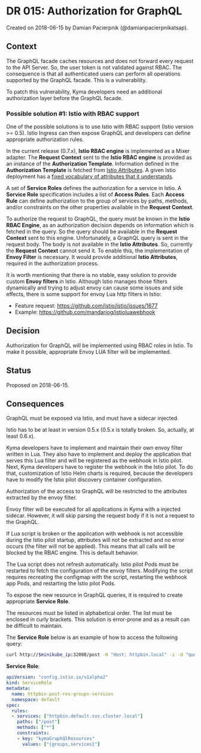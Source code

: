 # DR 015: Authorization for GraphQL

Created on 2018-06-15 by Damian Pacierpnik (@damianpacierpnikatsap).

## Context

The GraphQL facade caches resources and does not forward every request to the API Server. So, the user token is not validated against RBAC.
The consequence is that all authenticated users can perform all operations supported by the GraphQL facade.
This is a vulnerability.

To patch this vulnerability, Kyma developers need an additional authorization layer before the GraphQL facade.

### Possible solution #1: Istio with RBAC support

One of the possible solutions is to use Istio with RBAC support (Istio version >= 0.5).
Istio Ingress can then expose GraphQL and developers can define appropriate authorization rules.

In the current release (0.7.x), **Istio RBAC engine** is implemented as a Mixer adapter.
The **Request Context** sent to the **Istio RBAC engine** is provided as an instance of the **Authorization Template**.
Information defined in the **Authorization Template** is fetched from [Istio Attributes](https://istio.io/docs/concepts/policy-and-control/attributes.html).
A given Istio deployment has a [fixed vocabulary of attributes that it understands](https://istio.io/docs/reference/config/mixer/attribute-vocabulary.html).

A set of **Service Roles** defines the authorization for a service in Istio.
A **Service Role** specification includes a list of **Access Rules**.
Each **Access Rule** can define authorization to the group of services by paths, methods, and/or constraints
on the other properties available in the **Request Context**.

To authorize the request to GraphQL, the query must be known in the **Istio RBAC Engine**, as an authorization decision depends on
information which is fetched in the query. So the query should be available in the **Request Context** sent to this engine.
Unfortunately, a GraphQL query is sent in the request body. The body is not available in the **Istio Attributes**.
So, currently the **Request Context** cannot send it. To enable this, the implementation of **Envoy Filter** is necessary.
It would provide additional **Istio Attributes**, required in the authorization process.

It is worth mentioning that there is no stable, easy solution to provide custom **Envoy filters** in Istio.
Although Istio manages those filters dynamically and trying to adjust envoy can cause some issues and side effects,
there is some support for envoy Lua http filters in Istio:
- Feature request: https://github.com/istio/istio/issues/1677
- Example: https://github.com/mandarjog/istioluawebhook

## Decision

Authorization for GraphQL will be implemented using RBAC roles in Istio. To make it possible, appropriate Envoy LUA filter
will be implemented.

## Status

Proposed on 2018-06-15.

## Consequences

GraphQL must be exposed via Istio, and must have a sidecar injected.

Istio has to be at least in version 0.5.x (0.5.x is totally broken. So, actually, at least 0.6.x).

Kyma developers have to implement and maintain their own envoy filter written in Lua.
They also have to implement and deploy the application that serves this Lua filter and will be registered as the webhook in Istio pilot.
Next, Kyma developers have to register the webhook in the Istio pilot. To do that, customization of Istio Helm charts is required,
because the developers have to modify the Istio pilot discovery container configuration.

Authorization of the access to GraphQL will be restricted to the attributes extracted by the envoy filter.

Envoy filter will be executed for all applications in Kyma with a injected sidecar. However, it will skip parsing the request
body if it is not a request to the GraphQL.

If Lua script is broken or the application with webhook is not accessible during the Istio pilot startup,
attributes will not be extracted and no error occurs (the filter will not be applied).
This means that all calls will be blocked by the RBAC engine. This is default behavior.

The Lua script does not refresh automatically. Istio pilot Pods must be restarted to fetch the configuration of the envoy filters.
Modifying the script requires recreating the configmap with the script, restarting the webhook app Pods, and restarting the Istio pilot Pods.

To expose the new resource in GraphQL queries, it is required to create appropriate **Service Role**.

The resources must be listed in alphabetical order. The list must be enclosed in curly brackets.
This solution is error-prone and as a result can be difficult to maintain.

The **Service Role** below is an example of how to access the following query:

```bash
curl http://$minikube_ip:32080/post -H "Host: httpbin.local" -i -d "query somequery { groups { name } services { id } }"        
```

**Service Role**:

```yaml
apiVersion: "config.istio.io/v1alpha2"
kind: ServiceRole
metadata:
  name: httpbin-post-res-groups-services
  namespace: default
spec:
  rules:
  - services: ["httpbin.default.svc.cluster.local"]
    paths: ["/post"]
    methods: ["*"]
    constraints:
    - key: "kymaGraphQlResources"
      values: ["{groups,services}"]
```
